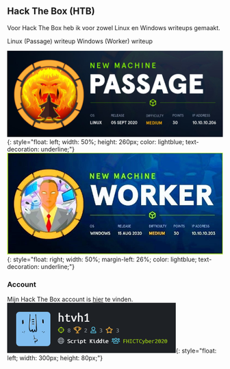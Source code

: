 ## Hack The Box (HTB)

Voor Hack The Box heb ik voor zowel Linux en Windows writeups gemaakt.

<a onClick="passwd('./files/Linux_Passage_HTB.docx','Linux (Passage) writeup')">Linux (Passage) writeup</a>
<a onClick="">Windows (Worker) writeup</a>

![Linux machine writeup](/images/Passage.png){: style="float: left; width: 50%; height: 260px; color: lightblue; text-decoration: underline;"}
![Windows machine writeup](/images/worker.jpg){: style="float: right; width: 50%; margin-left: 26%; color: lightblue; text-decoration: underline;"}
<br>

### Account

Mijn Hack The Box account is [hier](https://www.hackthebox.eu/home/users/profile/393681) te vinden. <br>
![Profile HTB](/images/htb.PNG){: style="float: left; width: 300px; height: 80px;"}


